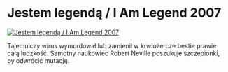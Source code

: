 Jestem legendą / I Am Legend 2007 
=============
[![Jestem legendą / I Am Legend 2007 ](http://vidos.pl/images/player.gif)](http://vidos.pl/jestem-legenda-i-am-legend-2007)

 Tajemniczy wirus wymordował lub zamienił w krwiożercze bestie prawie całą ludzkość. Samotny naukowiec Robert Neville poszukuje szczepionki, by odwrócić mutację.
